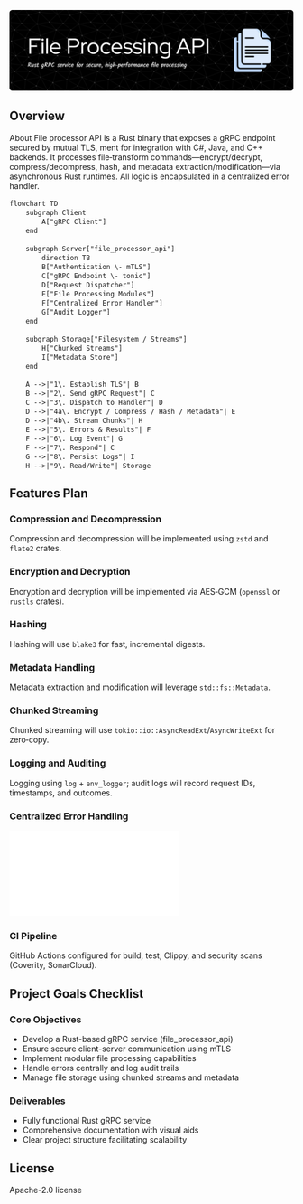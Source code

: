 

![File processor api](/documentation/images/README-header-image.png)


## Overview
About
File processor API is a Rust binary that exposes a gRPC endpoint secured by mutual TLS, ment for integration with C#, Java, and C++ backends. It processes file‑transform commands—encrypt/decrypt, compress/decompress, hash, and metadata extraction/modification—via asynchronous Rust runtimes. All logic is encapsulated in a centralized error handler.

```mermaid
flowchart TD
    subgraph Client
        A["gRPC Client"]
    end

    subgraph Server["file_processor_api"]
        direction TB
        B["Authentication \- mTLS"]
        C["gRPC Endpoint \- tonic"]
        D["Request Dispatcher"]
        E["File Processing Modules"]
        F["Centralized Error Handler"]
        G["Audit Logger"]
    end

    subgraph Storage["Filesystem / Streams"]
        H["Chunked Streams"]
        I["Metadata Store"]
    end

    A -->|"1\. Establish TLS"| B
    B -->|"2\. Send gRPC Request"| C
    C -->|"3\. Dispatch to Handler"| D
    D -->|"4a\. Encrypt / Compress / Hash / Metadata"| E
    D -->|"4b\. Stream Chunks"| H
    E -->|"5\. Errors & Results"| F
    F -->|"6\. Log Event"| G
    F -->|"7\. Respond"| C
    G -->|"8\. Persist Logs"| I
    H -->|"9\. Read/Write"| Storage

```

## Features Plan
### Compression and Decompression
Compression and decompression will be implemented using `zstd` and `flate2` crates.

### Encryption and Decryption
Encryption and decryption will be implemented via AES‑GCM (`openssl` or `rustls` crates).

### Hashing
Hashing will use `blake3` for fast, incremental digests.

### Metadata Handling
Metadata extraction and modification will leverage `std::fs::Metadata`.

### Chunked Streaming
Chunked streaming will use `tokio::io::AsyncReadExt`/`AsyncWriteExt` for zero‑copy.

### Logging and Auditing
Logging using `log` + `env_logger`; audit logs will record request IDs, timestamps, and outcomes.

### Centralized Error Handling
![Error Handler Overview](documentation/ErrorHandler.md)

### CI Pipeline
GitHub Actions configured for build, test, Clippy, and security scans (Coverity, SonarCloud).

## Project Goals Checklist
### Core Objectives
- Develop a Rust-based gRPC service (file_processor_api)
- Ensure secure client-server communication using mTLS 
- Implement modular file processing capabilities 
- Handle errors centrally and log audit trails 
- Manage file storage using chunked streams and metadata

### Deliverables
- Fully functional Rust gRPC service 
- Comprehensive documentation with visual aids 
- Clear project structure facilitating scalability

## License
Apache-2.0 license
